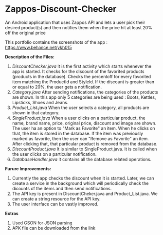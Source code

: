 Zappos-Discount-Checker
=======================

An Android application that uses Zappos API and lets a user pick their desired product(s) and then notifies them when the price hit at least 20% off the original price

This portfolio  contains the screenshots of the app :
https://www.behance.net/ykh015

**Description of the Files:**

1. *DiscountChecker.java*
It is the first activity which starts whenever the app is started. It checks for the discount of the favorited products (products in the database). Checks the percentoff for every favorited item matching the ProductId and StyleId.
If the discount is greater than or equal to 20%, the user gets a notification.
2. *Category.java*
After sending notifications, the categories of the products are shown. 
In this app only 5 categories are being used : Boots, Kettles, Lipsticks, Shoes and Jeans.
3. *Product_List.java*
When the user selects a category, all products are shown in that category.
4. *SingleProduct.java*
When a user clicks on a particular product, the name, brand name, price, original price, discount and image are shown.
The user ha an option to "Mark as Favorite" an item. When he clicks on that, the item is stored in the database.
If the item was previously marked as favorite, then the user can "Remove as Favorite" an item. After clicking that, that particular product is removed from the database.
5. *DiscountProduct.java*
It is similar to SingleProduct.java. It is called when the user clicks on a particular notification.
6. *DatabaseHandler.java*
It contains all the database related operations.






**Furure Improvements:**

1. Currently the app checks the discount when it is started. Later, we can create a service in the background which will periodically check the dicounts of the items and then send notifications.
2. The API key is present in DiscountCheker.java and Product_List.java. We can create a string resource for the API key.
3. The user interface can be vastly improved.


**Extras**

1. Used GSON for JSON parsing
2. APK file can be downloaded from the link
